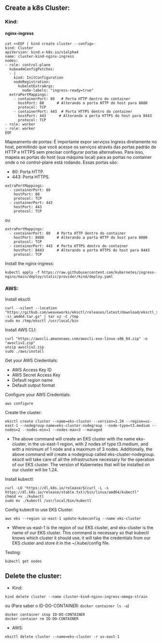 ## Create a k8s Cluster:
### Kind:
#### nginx-ingress
```
cat <<EOF | kind create cluster --config=-
kind: Cluster
apiVersion: kind.x-k8s.io/v1alpha4
name: cluster-kind-nginx-ingress
nodes:
- role: control-plane
  kubeadmConfigPatches:
  - |
    kind: InitConfiguration
    nodeRegistration:
      kubeletExtraArgs:
        node-labels: "ingress-ready=true"
  extraPortMappings:
    - containerPort: 80   # Porta HTTP dentro do container
      hostPort: 80      # Alterando a porta HTTP do host para 8080
      protocol: TCP
    - containerPort: 443  # Porta HTTPS dentro do container
      hostPort: 443      # Alterando a porta HTTPS do host para 8443
      protocol: TCP
- role: worker
- role: worker
EOF
```
Mapeamento de portas:
É importante expor serviços Ingress diretamente no host, permitindo que você acesse os serviços através das portas padrão de HTTP e HTTPS sem precisar configurar portas alternativas. Para isso, mapeia as portas do host (sua máquina local) para as portas no container onde o nó control-plane está rodando. Essas portas são:
- 80: Porta HTTP.
- 443: Porta HTTPS.
```
extraPortMappings:
  - containerPort: 80
    hostPort: 80
    protocol: TCP
  - containerPort: 443
    hostPort: 443
    protocol: TCP
```
ou
```
extraPortMappings:
  - containerPort: 80   # Porta HTTP dentro do container
    hostPort: 8080      # Alterando a porta HTTP do host para 8080
    protocol: TCP
  - containerPort: 443  # Porta HTTPS dentro do container
    hostPort: 8443      # Alterando a porta HTTPS do host para 8443
    protocol: TCP
```

Install the nginx-ingress:
```
kubectl apply -f https://raw.githubusercontent.com/kubernetes/ingress-nginx/main/deploy/static/provider/kind/deploy.yaml
```

### AWS:
Install eksctl:
```
curl --silent --location "https://github.com/weaveworks/eksctl/releases/latest/download/eksctl_$(uname -s)_amd64.tar.gz" | tar xz -C /tmp
sudo mv /tmp/eksctl /usr/local/bin
```

Install AWS CLI:
```
curl "https://awscli.amazonaws.com/awscli-exe-linux-x86_64.zip" -o "awscliv2.zip"
unzip awscliv2.zip
sudo ./aws/install
```

Get your AWS Credentials:
- AWS Access Key ID
- AWS Secret Access Key
- Default region name
- Default output format

Configure your AWS Credentials:
```
aws configure
```

Create the cluster:
```
eksctl create cluster --name=eks-cluster --version=1.24 --region=us-east-1 --nodegroup-name=eks-cluster-nodegroup --node-type=t3.medium --nodes=2 --nodes-min=1 --nodes-max=3 --managed
```
- The above command will create an EKS cluster with the name eks-cluster, in the us-east-1 region, with 2 nodes of type t3.medium, and with a minimum of 1 node and a maximum of 3 nodes. Additionally, the above command will create a nodegroup called eks-cluster-nodegroup. eksctl will take care of all the infrastructure necessary for the operation of our EKS cluster. The version of Kubernetes that will be installed on our cluster will be 1.24.

Install kubectl:
```
curl -LO "https://dl.k8s.io/release/$(curl -L -s https://dl.k8s.io/release/stable.txt)/bin/linux/amd64/kubectl"
chmod +x ./kubectl
sudo mv ./kubectl /usr/local/bin/kubectl
```

Config kubectl to use EKS Cluster:
```
aws eks --region us-east-1 update-kubeconfig --name eks-cluster
```
- Where us-east-1 is the region of our EKS cluster, and eks-cluster is the name of our EKS cluster. This command is necessary so that kubectl knows which cluster it should use, it will take the credentials from our EKS cluster and store it in the ~/.kube/config file.

Testing:
```
kubectl get nodes
```

## Delete the cluster:
- Kind:
```
kind delete cluster --name cluster-kind-nginx-ingress-omega-strain
```
ou (Para saber o ID-DO-CONTAINER: `docker container ls -a`)
```
docker container stop ID-DO-CONTAINER
docker contaier rm ID-DO-CONTAINER
```
- AWS:
```
eksctl delete cluster --name=eks-cluster -r us-east-1
```
